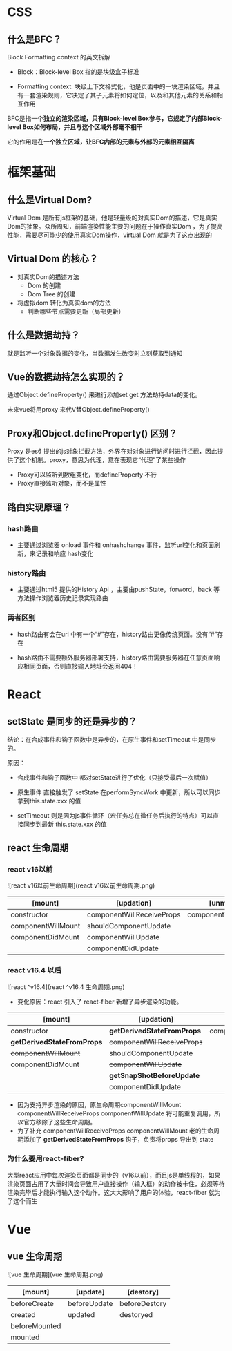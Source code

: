 # CSS

## 什么是BFC？

Block Formatting context 的英文拆解

- Block：Block-level Box 指的是块级盒子标准

- Formatting context: 块级上下文格式化，他是页面中的一块渲染区域，并且有一套渲染规则，它决定了其子元素将如何定位，以及和其他元素的关系和相互作用

BFC是指一个**独立的渲染区域，只有Block-level Box参与，它规定了内部Block-level Box如何布局，并且与这个区域外部毫不相干**

它的作用是**在一个独立区域，让BFC内部的元素与外部的元素相互隔离**

 

# 框架基础

## 什么是Virtual Dom?

Virtual Dom 是所有js框架的基础，他是轻量级的对真实Dom的描述，它是真实Dom的抽象。众所周知，前端渲染性能主要的问题在于操作真实Dom ，为了提高性能，需要尽可能少的使用真实Dom操作，virtual Dom 就是为了这点出现的

## Virtual Dom 的核心？

+ 对真实Dom的描述方法 
  + Dom 的创建
  + Dom Tree 的创建
+ 将虚拟dom 转化为真实dom的方法
  + 判断哪些节点需要更新（局部更新）

## 什么是数据劫持？

就是监听一个对象数据的变化，当数据发生改变时立刻获取到通知

## Vue的数据劫持怎么实现的？

通过Object.defineProperty() 来进行添加set get 方法劫持data的变化。

未来vue将用proxy 来代V替Object.defineProperty() 

## Proxy和Object.defineProperty() 区别？

Proxy 是es6 提出的js对象拦截方法，外界在对对象进行访问时进行拦截，因此提供了这个机制。proxy，意思为代理，意在表现它“代理”了某些操作

- Proxy可以监听到数组变化，而defineProperty 不行
- Proxy直接监听对象，而不是属性

## 路由实现原理？

### hash路由

- 主要通过浏览器 onload 事件和 onhashchange 事件，监听url变化和页面刷新，来记录和响应 hash变化

### history路由

- 主要通过html5 提供的History Api ，主要由pushState，forword，back 等方法操作浏览器历史记录实现路由

### 两者区别

- hash路由有会在url 中有一个“#”存在，history路由更像传统页面。没有“#”存在

- hash路由不需要额外服务器部署支持，history路由需要服务器在任意页面响应相同页面，否则直接输入地址会返回404！

# React

## setState 是同步的还是异步的？

结论：在合成事件和钩子函数中是异步的，在原生事件和setTimeout 中是同步的。

原因：

- 合成事件和钩子函数中 都对setState进行了优化（只接受最后一次赋值）

- 原生事件 直接触发了 setState 在performSyncWork 中更新，所以可以同步拿到this.state.xxx 的值

- setTimeout 则是因为js事件循环（宏任务总在微任务后执行的特点）可以直接同步到最新 this.state.xxx 的值

## react 生命周期

### react v16以前

![react v16以前生命周期](react v16以前生命周期.png)

| [mount]            | [updation]                | [unmount]            |
| ------------------ | ------------------------- | -------------------- |
| constructor        | componentWillReceiveProps | componentWillUnmount |
| componentWillMount | shouldComponentUpdate     |                      |
| componentDidMount  | componentWillUpdate       |                      |
|                    | componentDidUpdate        |                      |



### react v16.4 以后

![react ^v16.4](react ^v16.4 生命周期.png)

- 变化原因：react 引入了 react-fiber 新增了异步渲染的功能。

| [mount]                      | [updation]                    | [unmount]            |
| ---------------------------- | ----------------------------- | -------------------- |
| constructor                  | **getDerivedStateFromProps**  | componentWillUnmount |
| **getDerivedStateFromProps** | ~~componentWillReceiveProps~~ |                      |
| ~~componentWillMount~~       | shouldComponentUpdate         |                      |
| componentDidMount            | ~~componentWillUpdate~~       |                      |
|                              | **getSnapShotBeforeUpdate**   |                      |
|                              | componentDidUpdate            |                      |

- 因为支持异步渲染的原因，原生命周期componentWillMount componentWillReceiveProps componentWillUpdate 将可能重复调用，所以官方移除了这些生命周期。
- 为了补充 componentWillReceiveProps  componentWillMount  老的生命周期添加了 **getDerivedStateFromProps** 钩子，负责将props 导出到 state



### 为什么要用react-fiber?

大型react应用中每次渲染页面都是同步的（v16以前），而且js是单线程的，如果渲染页面占用了大量时间会导致用户直接操作（输入框）的动作被卡住，必须等待渲染完毕后才能执行输入这个动作。这大大影响了用户的体验，react-fiber 就为了这个而生





# Vue

## vue 生命周期

![vue 生命周期](vue 生命周期.png)

| [mount]       | [update]     | [destory]     |
| ------------- | ------------ | ------------- |
| beforeCreate  | beforeUpdate | beforeDestory |
| created       | updated      | destoryed     |
| beforeMounted |              |               |
| mounted       |              |               |

